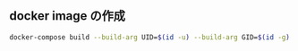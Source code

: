 ## docker image の作成
 
 ```bash
docker-compose build --build-arg UID=$(id -u) --build-arg GID=$(id -g)
```
